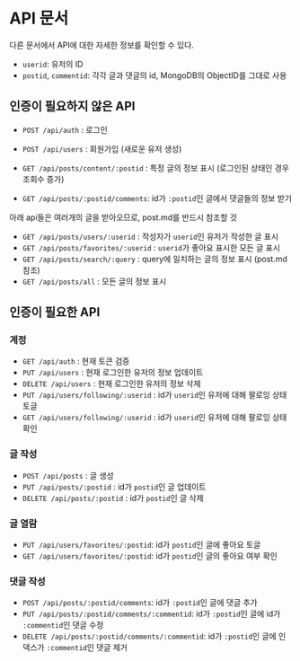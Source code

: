 API 문서
=======

다른 문서에서 API에 대한 자세한 정보를 확인할 수 있다.
- `userid`: 유저의 ID
- `postid`, `commentid`: 각각 글과 댓글의 id, MongoDB의 ObjectID를 그대로 사용

인증이 필요하지 않은 API
--------------------

- `POST /api/auth` : 로그인
- `POST /api/users` : 회원가입 (새로운 유저 생성)

- `GET /api/posts/content/:postid` : 특정 글의 정보 표시 (로그인된 상태인 경우 조회수 증가)
- `GET /api/posts/:postid/comments`: id가 `:postid`인 글에서 댓글들의 정보 받기

아래 api들은 여러개의 글을 받아오므로, post.md를 반드시 참조할 것
- `GET /api/posts/users/:userid` : 작성자가 `userid`인 유저가 작성한 글 표시
- `GET /api/posts/favorites/:userid` : `userid`가 좋아요 표시한 모든 글 표시
- `GET /api/posts/search/:query` : query에 일치하는 글의 정보 표시 (post.md 참조)
- `GET /api/posts/all` : 모든 글의 정보 표시

인증이 필요한 API
--------------

### 계정

- `GET /api/auth` : 현재 토큰 검증
- `PUT /api/users` : 현재 로그인한 유저의 정보 업데이트
- `DELETE /api/users` : 현재 로그인한 유저의 정보 삭제
- `PUT /api/users/following/:userid` : id가 `userid`인 유저에 대해 팔로잉 상태 토글
- `GET /api/users/following/:userid` : id가 `userid`인 유저에 대해 팔로잉 상태 확인

### 글 작성

- `POST /api/posts` : 글 생성
- `PUT /api/posts/:postid` : id가 `postid`인 글 업데이트
- `DELETE /api/posts/:postid` : id가 `postid`인 글 삭제

### 글 열람

- `PUT /api/users/favorites/:postid`: id가 `postid`인 글에 좋아요 토글
- `GET /api/users/favorites/:postid`: id가 `postid`인 글의 좋아요 여부 확인

### 댓글 작성

- `POST /api/posts/:postid/comments`: id가 `:postid`인 글에 댓글 추가
- `PUT /api/posts/:postid/comments/:commentid`: id가 `:postid`인 글에 id가 `:commentid`인 댓글 수정
- `DELETE /api/posts/:postid/comments/:commentid`: id가 `:postid`인 글에 인덱스가 `:commentid`인 댓글 제거